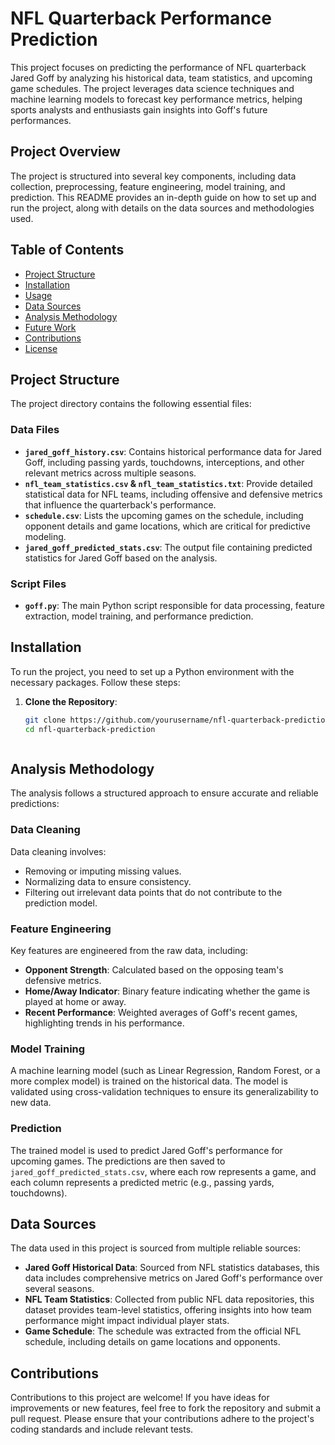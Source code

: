 # NFL Quarterback Performance Prediction

This project focuses on predicting the performance of NFL quarterback Jared Goff by analyzing his historical data, team statistics, and upcoming game schedules. The project leverages data science techniques and machine learning models to forecast key performance metrics, helping sports analysts and enthusiasts gain insights into Goff's future performances.

## Project Overview

The project is structured into several key components, including data collection, preprocessing, feature engineering, model training, and prediction. This README provides an in-depth guide on how to set up and run the project, along with details on the data sources and methodologies used.

## Table of Contents

- [Project Structure](#project-structure)
- [Installation](#installation)
- [Usage](#usage)
- [Data Sources](#data-sources)
- [Analysis Methodology](#analysis-methodology)
- [Future Work](#future-work)
- [Contributions](#contributions)
- [License](#license)

## Project Structure

The project directory contains the following essential files:

### Data Files

- **`jared_goff_history.csv`**: Contains historical performance data for Jared Goff, including passing yards, touchdowns, interceptions, and other relevant metrics across multiple seasons.
- **`nfl_team_statistics.csv` & `nfl_team_statistics.txt`**: Provide detailed statistical data for NFL teams, including offensive and defensive metrics that influence the quarterback's performance.
- **`schedule.csv`**: Lists the upcoming games on the schedule, including opponent details and game locations, which are critical for predictive modeling.
- **`jared_goff_predicted_stats.csv`**: The output file containing predicted statistics for Jared Goff based on the analysis.

### Script Files

- **`goff.py`**: The main Python script responsible for data processing, feature extraction, model training, and performance prediction.

## Installation

To run the project, you need to set up a Python environment with the necessary packages. Follow these steps:

1. **Clone the Repository**:
   ```bash
   git clone https://github.com/yourusername/nfl-quarterback-prediction.git
   cd nfl-quarterback-prediction



## Analysis Methodology

The analysis follows a structured approach to ensure accurate and reliable predictions:

### Data Cleaning

Data cleaning involves:

- Removing or imputing missing values.
- Normalizing data to ensure consistency.
- Filtering out irrelevant data points that do not contribute to the prediction model.

### Feature Engineering

Key features are engineered from the raw data, including:

- **Opponent Strength**: Calculated based on the opposing team's defensive metrics.
- **Home/Away Indicator**: Binary feature indicating whether the game is played at home or away.
- **Recent Performance**: Weighted averages of Goff's recent games, highlighting trends in his performance.

### Model Training

A machine learning model (such as Linear Regression, Random Forest, or a more complex model) is trained on the historical data. The model is validated using cross-validation techniques to ensure its generalizability to new data.

### Prediction

The trained model is used to predict Jared Goff's performance for upcoming games. The predictions are then saved to `jared_goff_predicted_stats.csv`, where each row represents a game, and each column represents a predicted metric (e.g., passing yards, touchdowns).

## Data Sources

The data used in this project is sourced from multiple reliable sources:

- **Jared Goff Historical Data**: Sourced from NFL statistics databases, this data includes comprehensive metrics on Jared Goff's performance over several seasons.
- **NFL Team Statistics**: Collected from public NFL data repositories, this dataset provides team-level statistics, offering insights into how team performance might impact individual player stats.
- **Game Schedule**: The schedule was extracted from the official NFL schedule, including details on game locations and opponents.


## Contributions

Contributions to this project are welcome! If you have ideas for improvements or new features, feel free to fork the repository and submit a pull request. Please ensure that your contributions adhere to the project's coding standards and include relevant tests.
